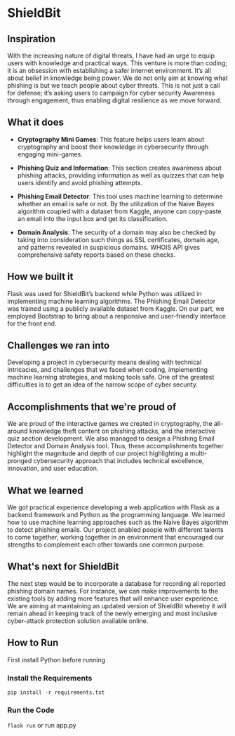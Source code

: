 # ShieldBit

## Inspiration
With the increasing nature of digital threats, I have had an urge to equip users with knowledge and practical ways. This venture is more than coding; it is an obsession with establishing a safer internet environment. It’s all about belief in knowledge being power. We do not only aim at knowing what phishing is but we teach people about cyber threats. This is not just a call for defense; it’s asking users to campaign for cyber security Awareness through engagement, thus enabling digital resilience as we move forward.

## What it does
- **Cryptography Mini Games**: This feature helps users learn about cryptography and boost their knowledge in cybersecurity through engaging mini-games.

- **Phishing Quiz and Information**: This section creates awareness about phishing attacks, providing information as well as quizzes that can help users identify and avoid phishing attempts.

- **Phishing Email Detector**: This tool uses machine learning to determine whether an email is safe or not. By the utilization of the Naive Bayes algorithm coupled with a dataset from Kaggle, anyone can copy-paste an email into the input box and get its classification.

- **Domain Analysis**: The security of a domain may also be checked by taking into consideration such things as SSL certificates, domain age, and patterns revealed in suspicious domains. WHOIS API gives comprehensive safety reports based on these checks.

## How we built it
Flask was used for ShieldBit’s backend while Python was utilized in implementing machine learning algorithms. The Phishing Email Detector was trained using a publicly available dataset from Kaggle. On our part, we employed Bootstrap to bring about a responsive and user-friendly interface for the front end.

## Challenges we ran into
Developing a project in cybersecurity means dealing with technical intricacies, and challenges that we faced when coding, implementing machine learning strategies, and making tools safe. One of the greatest difficulties is to get an idea of the narrow scope of cyber security.

## Accomplishments that we're proud of
We are proud of the interactive games we created in cryptography, the all-around knowledge theft content on phishing attacks, and the interactive quiz section development. We also managed to design a Phishing Email Detector and Domain Analysis tool. Thus, these accomplishments together highlight the magnitude and depth of our project highlighting a multi-pronged cybersecurity approach that includes technical excellence, innovation, and user education.

## What we learned
We got practical experience developing a web application with Flask as a backend framework and Python as the programming language. We learned how to use machine learning approaches such as the Naive Bayes algorithm to detect phishing emails. Our project enabled people with different talents to come together, working together in an environment that encouraged our strengths to complement each other towards one common purpose.

## What's next for ShieldBit
The next step would be to incorporate a database for recording all reported phishing domain names. For instance, we can make improvements to the existing tools by adding more features that will enhance user experience. We are aiming at maintaining an updated version of ShieldBit whereby it will remain ahead in keeping track of the newly emerging and most inclusive cyber-attack protection solution available online.

## How to Run
First install Python before running

### Install the Requirements
```pip install -r requirements.txt```

### Run the Code
```flask run```
or run app.py
